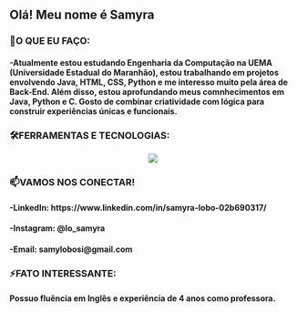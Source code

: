 <p>
    <h2> Olá! Meu nome é Samyra</h2>
</p>

<p>
  <h3> 🌱O QUE EU FAÇO: </h3>
  <h4> -Atualmente estou estudando Engenharia da Computação na UEMA (Universidade Estadual do Maranhão), estou trabalhando em projetos envolvendo Java, HTML, CSS, Python e me interesso muito pela área de Back-End. Além disso,     estou aprofundando meus comnhecimentos     em Java, Python e C. Gosto de combinar criatividade com lógica para construir experiências únicas e funcionais.
  </h4>
</p>

<p>
    <h3> 🛠️FERRAMENTAS E TECNOLOGIAS:  </h3>
      <p align="center">
        <a href="https://skillicons.dev">
        <img src="https://skillicons.dev/icons?i=github,git,html,css,java,py,c" />
        </a>
    </p>
</p>

<p>
  <h3> 📫VAMOS NOS CONECTAR! </h3>
  <h4> -LinkedIn: https://www.linkedin.com/in/samyra-lobo-02b690317/ </h4>
  <h4> -Instagram: @lo_samyra </h4>
  <h4> -Email: samylobosi@gmail.com </h4>
</p>

<p>
  <h3> ⚡FATO INTERESSANTE: </h3>
  <h4> Possuo fluência em Inglês e experiência de 4 anos como professora.
  </h4>
</p>











